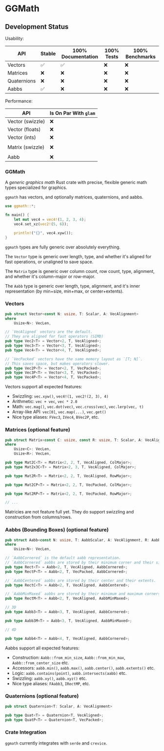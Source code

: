 # GGMath

## Development Status

Usability:

| API         | Stable | 100% Documentation | 100% Tests | 100% Benchmarks |
|-------------|--------|--------------------|-------------|----------------|
| Vectors     | ✅    | ✅                 | ❌         | ❌             |
| Matrices    | ❌    | ❌                | ❌          | ❌            |
| Quaternions | ❌    | ❌                | ❌          | ❌            |
| Aabbs       | ✅    | ❌                | ❌          | ❌            |

Performance:

| API              | Is On Par With `glam` |
|------------------|-----------------------|
| Vector (swizzle) | ❌                   |
| Vector (floats)  | ❌                   |
| Vector (ints)    | ❌                   |
|                  |                       |
| Matrix (swizzle) | ❌                   |
|                  |                       |
| Aabb             | ❌                   |

### GGMath

A *generic graphics math* Rust crate with precise, flexible generic math types specialized for graphics.

`ggmath` has vectors, and optionally matrices, quaternions, and aabbs.

```rust
use ggmath::*;

fn main() {
    let mut vec4 = vec4!(1, 2, 3, 4);
    vec4.set_xz(vec2!(5, 6));

    println!("{}", vec4.xyw());
}
```

`ggmath` types are fully generic over absolutely everything.

The `Vector` type is generic over length, type,
and whether it's aligned for fast operations, or unaligned to save space.

The `Matrix` type is generic over column count, row count, type, alignment,
and whether it's column-major or row-major.

The `Aabb` type is generic over length, type, alignment,
and it's inner representation (by min+size, min+max, or center+extents).

### Vectors

```rust
pub struct Vector<const N: usize, T: Scalar, A: VecAlignment>
where
    Usize<N>: VecLen,

// `VecAligned` vectors are the default.
// They are aligned for fast operators (SIMD)
pub type Vec2<T> = Vector<2, T, VecAligned>;
pub type Vec3<T> = Vector<3, T, VecAligned>;
pub type Vec4<T> = Vector<4, T, VecAligned>;

// `VecPacked` vectors have the same memory layout as `[T; N]`.
// This saves space, but makes operators slower.
pub type Vec2P<T> = Vector<2, T, VecPacked>;
pub type Vec3P<T> = Vector<3, T, VecPacked>;
pub type Vec4P<T> = Vector<4, T, VecPacked>;
```

Vectors support all expected features:
- Swizzling: `vec.xyw()`, `vec4!(1, vec2!(2, 3), 4)`
- Arithmetic: `vec + vec`, `vec * 2.0`
- Math: `vec.mag()`, `vec.dot(vec)`, `vec.cross(vec)`, `vec.lerp(vec, t)`
- Array-like API: `vec[0]`, `vec.map(...)`, `vec.get()`
- Nice type aliases: `FVec3`, `IVec4`, `BVec2P`, etc.

### Matrices (optional feature)

```rust
pub struct Matrix<const C: usize, const R: usize, T: Scalar, A: VecAlignment, M: MatrixMajorAxis>
where
    Usize<C>: VecLen,
    Usize<R>: VecLen,

pub type Mat2C<T> = Matrix<2, 2, T, VecAligned, ColMajor>;
pub type Mat2x3C<T> = Matrix<2, 3, T, VecAligned, ColMajor>;

pub type Mat2R<T> = Matrix<2, 2, T, VecAligned, RowMajor>;

pub type Mat2CP<T> = Matrix<2, 2, T, VecPacked, ColMajor>;

pub type Mat2RP<T> = Matrix<2, 2, T, VecPacked, RowMajor>;

// ...
```

Matricies are not feature full yet.
They do support swizzling and construction from columns/rows.

### Aabbs (Bounding Boxes) (optional feature)

```rust
pub struct Aabb<const N: usize, T: AabbScalar, A: VecAlignment, R: AabbRepr>
where
    Usize<N>: VecLen,

// `AabbCornered` is the default aabb representation.
// `AabbCornered` aabbs are stored by their minimum corner and their size.
pub type Rect<T> = Aabb<2, T, VecAligned, AabbCornered>;
pub type RectP<T> = Aabb<2, T, VecPacked, AabbCornered>;

// `AabbCentered` aabbs are stored by their center and their extents.
pub type RectC<T> = Aabb<2, T, VecAligned, AabbCentered>;

// `AabbMinMaxed` aabbs are stored by their minimum and maximum corners.
pub type RectM<T> = Aabb<2, T, VecAligned, AabbMinMaxed>;

// 3D
pub type Aabb3<T> = Aabb<3, T, VecAligned, AabbCornered>;

pub type Aabb3M<T> = Aabb<3, T, VecAligned, AabbMinMaxed>;

// 4D

pub type Aabb4<T> = Aabb<4, T, VecAligned, AabbCornered>;
```

Aabbs support all expected features:
- Construction: `Aabb::from_min_size`, `Aabb::from_min_max`, `Aabb::from_center_size` etc.
- Accessors: `aabb.min()`, `aabb.max()`, `aabb.center()`, `aabb.extents()` etc.
- Logic: `aabb.contains(point)`, `aabb.intersects(aabb)` etc.
- Swizzling: `aabb.xy()`, `aabb.xyz()` etc.
- Nice type aliases: `FAabb3`, `IRectMP`, etc.

### Quaternions (optional feature)

```rust
pub struct Quaternion<T: Scalar, A: VecAlignment>

pub type Quat<T> = Quaternion<T, VecAligned>;
pub type QuatP<T> = Quaternion<T, VecPacked>;

```

### Crate Integration

`ggmath` currently integrates with `serde` and `crevice`.
